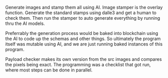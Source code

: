Generate images and stamp them all using AI.
Image stamper is the overlay function.
Generate the standard stamps using dalle3 and get a human to check them.
Then run the stamper to auto generate everything by running thru the AI models.

Preferrably the generation process would be baked into blockchain using the AI to code up the schemas and other things.  So ultimately the program itself was mutable using AI, and we are just running baked instances of this program.

Payload checker makes its own version from the src images and compares the pixels being exact.
The programming was a checklist that got run, where most steps can be done in parallel.


